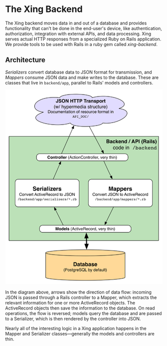 # The Xing Backend

The Xing backend moves data in and out of a database and provides functionality that can't be done in the end-user's device, like authentication, authorization, integration with external APIs, and data processing.
Xing serves actual HTTP responses from a specialized Ruby on Rails application. We provide tools to be used with Rails in a ruby gem called *xing-backend*.

## Architecture

*Serializers* convert database data to JSON format for transmission, and *Mappers* consume JSON data and make writes to the database. These are classes that live in ```backend/app```, parallel to Rails' models and controllers. 

![](xing-backend-architecture.png)

In the diagram above, arrows show the direction of data flow: incoming JSON is passed through a Rails controller to a Mapper, which extracts the relevant information for one or more ActiveRecord objects. The ActiveRecord objects then save the information to the database. On read operations, the flow is reversed; models query the database and are passed to a Serializer, which is then rendered by the controller into JSON.  

Nearly all of the interesting logic in a Xing application happens in the Mapper and Serializer classes&mdash;generally the models and controllers are thin.

